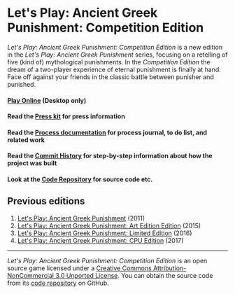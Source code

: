 # Let's Play: Ancient Greek Punishment: Competition Edition

_Let's Play: Ancient Greek Punishment: Competition Edition_ is a new edition in the _Let's Play: Ancient Greek Punishment_ series, focusing on a retelling of five (kind of) mythological punishments. In the _Competition Edition_ the dream of a two-player experience of eternal punishment is finally at hand. Face off against your friends in the classic battle between punisher and punished.

#### [Play Online](https://pippinbarr.github.io/lets-play-ancient-greek-punishment-competition-edition/) (Desktop only)

#### Read the [Press kit](https://github.com/pippinbarr/lets-play-ancient-greek-punishment-competition-edition/blob/master/press/README.md) for press information
#### Read the [Process documentation](https://github.com/pippinbarr/lets-play-ancient-greek-punishment-competition-edition/blob/master/process/README.md) for process journal, to do list, and related work
#### Read the [Commit History](https://github.com/pippinbarr/lets-play-ancient-greek-punishment-competition-edition/commits/master) for step-by-step information about how the project was built
#### Look at the [Code Repository](https://github.com/pippinbarr/lets-play-ancient-greek-punishment-competition-edition) for source code etc.

## Previous editions
1. [Let's Play: Ancient Greek Punishment](http://www.pippinbarr.com/games/letsplayancientgreekpunishment/LetsPlayAncientGreekPunishment.html) (2011)
2. [Let's Play: Ancient Greek Punishment: Art Edition Edition](http://www.pippinbarr.com/games/letsplayletsplayancientgreekpunishmentarteditionedition/) (2015)
3. [Let's Play: Ancient Greek Punishment: Limited Edition](http://www.pippinbarr.com/games/letsplayancientgreekpunishmentlimitededition/) (2016)
4. [Let's Play: Ancient Greek Punishment: CPU Edition](http://pippinbarr.github.io/letsplayancientgreekpunishmentcpuedition/) (2017)

---

_Let's Play: Ancient Greek Punishment: Competition Edition_ is an open source game licensed under a [Creative Commons Attribution-NonCommercial 3.0 Unported License](http://creativecommons.org/licenses/by-nc/3.0/). You can obtain the source code from its [code repository](https://github.com/pippinbarr/lets-play-ancient-greek-punishment-competition-edition) on GitHub.
